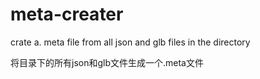 # meta-creater
crate a. meta file from all json and glb files in the directory

将目录下的所有json和glb文件生成一个.meta文件
